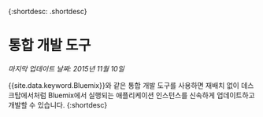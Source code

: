 
{:shortdesc: .shortdesc}

# 통합 개발 도구

*마지막 업데이트 날짜: 2015년 11월 10일*


{{site.data.keyword.Bluemix}}와 같은 통합 개발 도구를 사용하면 재배치 없이 데스크탑에서처럼 Bluemix에서 실행되는 애플리케이션 인스턴스를 신속하게 업데이트하고 개발할 수 있습니다.
{:shortdesc}

